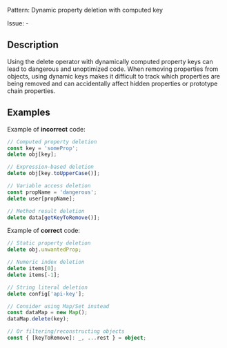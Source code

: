 Pattern: Dynamic property deletion with computed key

Issue: -

## Description

Using the delete operator with dynamically computed property keys can lead to dangerous and unoptimized code. When removing properties from objects, using dynamic keys makes it difficult to track which properties are being removed and can accidentally affect hidden properties or prototype chain properties.

## Examples

Example of **incorrect** code:
```ts
// Computed property deletion
const key = 'someProp';
delete obj[key];

// Expression-based deletion
delete obj[key.toUpperCase()];

// Variable access deletion
const propName = 'dangerous';
delete user[propName];

// Method result deletion
delete data[getKeyToRemove()];
```

Example of **correct** code:
```ts
// Static property deletion
delete obj.unwantedProp;

// Numeric index deletion
delete items[0];
delete items[-1];

// String literal deletion
delete config['api-key'];

// Consider using Map/Set instead
const dataMap = new Map();
dataMap.delete(key);

// Or filtering/reconstructing objects
const { [keyToRemove]: _, ...rest } = object;
```